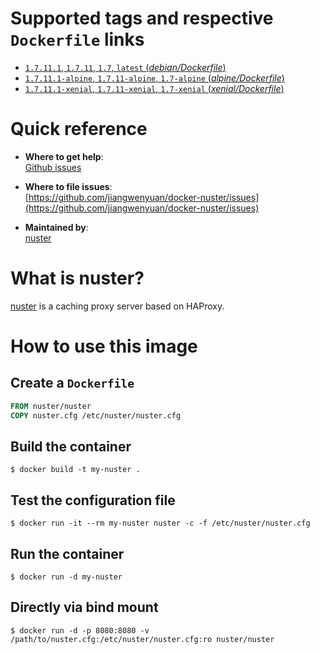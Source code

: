 # Supported tags and respective `Dockerfile` links

- [`1.7.11.1`, `1.7.11`, `1.7`, `latest` (*debian/Dockerfile*)](https://github.com/jiangwenyuan/docker-nuster/blob/master/debian/Dockerfile)
- [`1.7.11.1-alpine`, `1.7.11-alpine`, `1.7-alpine` (*alpine/Dockerfile*)](https://github.com/jiangwenyuan/docker-nuster/blob/master/alpine/Dockerfile)
- [`1.7.11.1-xenial`, `1.7.11-xenial`, `1.7-xenial` (*xenial/Dockerfile*)](https://github.com/jiangwenyuan/docker-nuster/blob/master/xenial/Dockerfile)

# Quick reference

- **Where to get help**:  
  [Github issues](https://github.com/jiangwenyuan/nuster/issues)

- **Where to file issues**:  
  [https://github.com/jiangwenyuan/docker-nuster/issues](https://github.com/jiangwenyuan/docker-nuster/issues)

- **Maintained by**:  
  [nuster](https://github.com/jiangwenyuan)

# What is nuster?

[nuster](https://github.com/jiangwenyuan/nuster) is a caching proxy server based on HAProxy.


# How to use this image

## Create a `Dockerfile`

```Dockerfile
FROM nuster/nuster
COPY nuster.cfg /etc/nuster/nuster.cfg
```

## Build the container

```console
$ docker build -t my-nuster .
```

## Test the configuration file

```console
$ docker run -it --rm my-nuster nuster -c -f /etc/nuster/nuster.cfg
```

## Run the container

```console
$ docker run -d my-nuster
```

## Directly via bind mount

```console
$ docker run -d -p 8080:8080 -v /path/to/nuster.cfg:/etc/nuster/nuster.cfg:ro nuster/nuster
```
